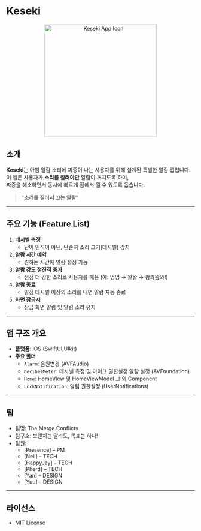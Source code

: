 # Keseki

<p align="center">
  <img src="https://github.com/user-attachments/assets/fe146634-7d16-4119-875a-dd54eb2bbfd2" alt="Keseki App Icon" width="300" />
</p>

## 소개
**Keseki**는 아침 알람 소리에 짜증이 나는 사용자를 위해 설계된 특별한 알람 앱입니다.  
이 앱은 사용자가 **소리를 질러야만** 알람이 꺼지도록 하여,  
짜증을 해소하면서 동시에 빠르게 잠에서 깰 수 있도록 돕습니다.  

> **"소리를 질러서 끄는 알람"**


---

## 주요 기능 (Feature List)

1. **데시벨 측정**
    - 단어 인식이 아닌, 단순히 소리 크기(데시벨) 감지
2. **알람 시간 예약**
    - 원하는 시간에 알람 설정 가능
3. **알람 강도 점진적 증가**
    - 점점 더 강한 소리로 사용자를 깨움 (예: 멍멍 → 왈왈 → 쾅콰왘와!)  
4. **알람 종료**
    - 일정 데시벨 이상의 소리를 내면 알람 자동 종료
5. **화면 잠금시**
    - 잠금 화면 알림 및 알림 소리 유지
      

---

## 앱 구조 개요
- **플랫폼**: iOS (SwiftUI,UIkit)
- **주요 폴더**
    - `Alarm`: 음원변경 (AVFAudio)
    - `DecibelMeter`: 데시벨 측정 및 마이크 권한설정 알람 설정 (AVFoundation)
    - `Home`: HomeView 및 HomeViewModel 그 외 Component
    - `LockNotification`: 알림 권한설정 (UserNotifications)
    

---

## 팀
- 팀명: The Merge Conflicts
- 팀구호: 브랜치는 달라도, 목표는 하나!
- 팀원:
    - [Presence] – PM
    - [Nell] – TECH
    - [HappyJay] – TECH
    - [Pherd] – TECH
    - [Yan] – DESIGN
    - [Yuu] – DESIGN

    

---

## 라이선스
- MIT License
